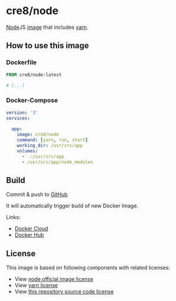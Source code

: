 # cre8/node

[Node](https://nodejs.org)JS [image](https://hub.docker.com/r/cre8/node/) that includes [yarn](https://yarnpkg.com).

## How to use this image

### Dockerfile

```Dockerfile
FROM cre8/node:latest

# [...]
```

### Docker-Compose

```yaml
version: '3'
services:
  
  app:
    image: cre8/node
    command: [yarn, run, start]
    working_dir: /usr/src/app
    volumes:
      - .:/usr/src/app
      - /usr/src/app/node_modules
```

## Build

Commit & push to [GitHub](https://github.com/cre8newmedia/docker-node)

It will automatically trigger build of new Docker Image.

Links:

- [Docker Cloud](https://cloud.docker.com/app/cre8/repository/docker/cre8/node/general)
- [Docker Hub](https://hub.docker.com/r/cre8/node/)

## License

This image is based on following components with related licenses:

- View [node official image license](https://github.com/joyent/node/blob/master/LICENSE)
- View [yarn license](https://github.com/yarnpkg/yarn/blob/master/LICENSE)
- View [this repository source code license](https://github.com/cre8newmedia/docker-node/blob/master/LICENSE)
